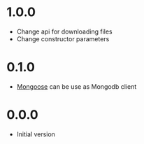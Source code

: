 # 1.0.0
 * Change api for downloading files
 * Change constructor parameters

# 0.1.0

 * [Mongoose](https://mongoosejs.com) can be use as Mongodb client

# 0.0.0

 * Initial version

